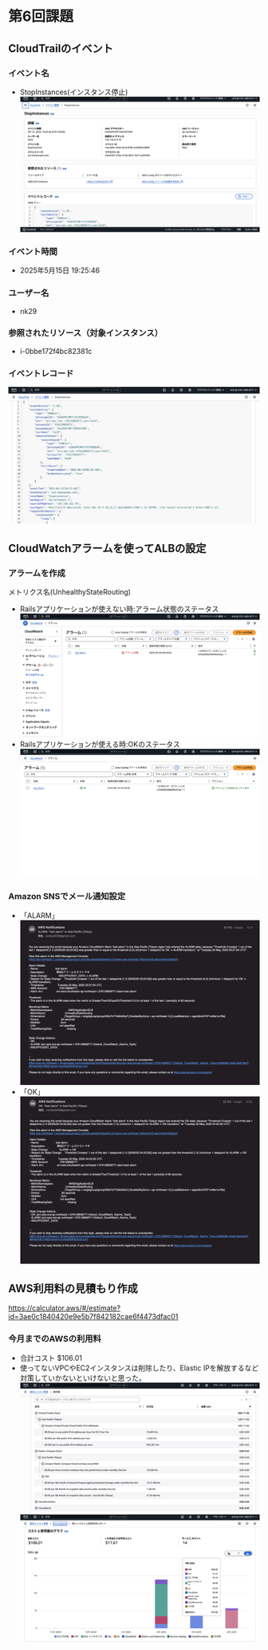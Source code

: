 # 第6回課題


## CloudTrailのイベント

### イベント名
* StopInstances(インスタンス停止)
![](image01.jpg)
### イベント時間
* 2025年5月15日 19:25:46
### ユーザー名
* nk29
### 参照されたリソース（対象インスタンス）
* i-0bbe172f4bc82381c
### イベントレコード
![](image02.jpg)

## CloudWatchアラームを使ってALBの設定

### アラームを作成
メトリクス名(UnhealthyStateRouting)
* Railsアプリケーションが使えない時:アラーム状態のステータス
![](image03.jpg)
* Railsアプリケーションが使える時:OKのステータス
![](image04.jpg)
### Amazon SNSでメール通知設定
* 「ALARM」
![](image05.jpg)
* 「OK」
![](image06.jpg)

## AWS利用料の見積もり作成
https://calculator.aws/#/estimate?id=3ae0c1840420e9e5b7f842182cae6f4473dfac01

### 今月までのAWSの利用料
* 合計コスト $106.01
* 使ってないVPCやEC2インスタンスは削除したり、Elastic IPを解放するなど対策していかないといけないと思った。
![](image07.jpg)
![](image08.jpg)













